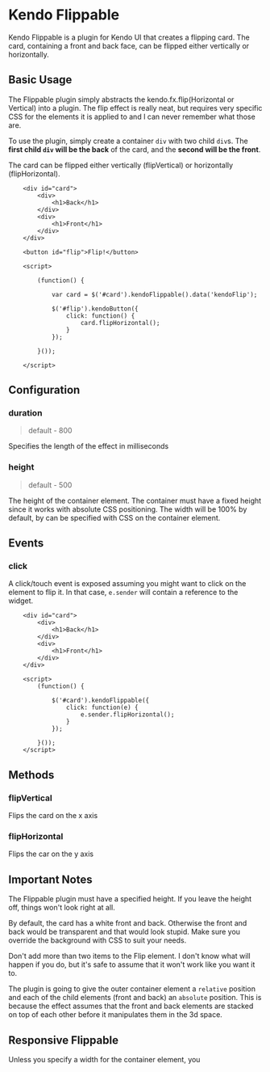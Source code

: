 # Kendo Flippable

Kendo Flippable is a plugin for Kendo UI that creates a flipping card.  The card, containing a front and back face, can be flipped either vertically or horizontally.

## Basic Usage

The Flippable plugin simply abstracts the kendo.fx.flip(Horizontal or Vertical) into a plugin.  The flip effect is really neat, but requires very specific CSS for the elements it is applied to and I can never remember what those are.

To use the plugin, simply create a container `div` with two child `div`s.  The __first child `div` will be the back__ of the card, and the __second will be the front__.

The card can be flipped either vertically (flipVertical) or horizontally (flipHorizontal).  

        <div id="card">
            <div>
                <h1>Back</h1>
            </div>
            <div>
                <h1>Front</h1>
            </div>
        </div>

        <button id="flip">Flip!</button>

        <script>

            (function() {

                var card = $('#card').kendoFlippable().data('kendoFlip');

                $('#flip').kendoButton({
                    click: function() {
                        card.flipHorizontal();                    
                    }
                });

            }());

        </script>

## Configuration

### duration 

> default - 800

Specifies the length of the effect in milliseconds

### height

> default - 500

The height of the container element.  The container must have a fixed height since it works with absolute CSS positioning.  The width will be 100% by default, by can be specified with CSS on the container element.

## Events

### click

A click/touch event is exposed assuming you might want to click on the element to flip it.  In that case, `e.sender` will contain a reference to the widget.

        <div id="card">
            <div>
                <h1>Back</h1>
            </div>
            <div>
                <h1>Front</h1>
            </div>
        </div>

        <script>
            (function() {

                $('#card').kendoFlippable({
                    click: function(e) {
                        e.sender.flipHorizontal();    
                    }
                });

            }());
        </script>

## Methods

### flipVertical

Flips the card on the x axis

### flipHorizontal

Flips the car on the y axis

## Important Notes

The Flippable plugin must have a specified height.  If you leave the height off, things won't look right at all.

By default, the card has a white front and back.  Otherwise the front and back would be transparent and that would look stupid.  Make sure you override the background with CSS to suit your needs.

Don't add more than two items to the Flip element.  I don't know what will happen if you do, but it's safe to assume that it won't work like you want it to.

The plugin is going to give the outer container element a `relative` position and each of the child elements (front and back) an `absolute` position.  This is because the effect assumes that the front and back elements are stacked on top of each other before it manipulates them in the 3d space.

## Responsive Flippable 

Unless you specify a width for the container element, you 